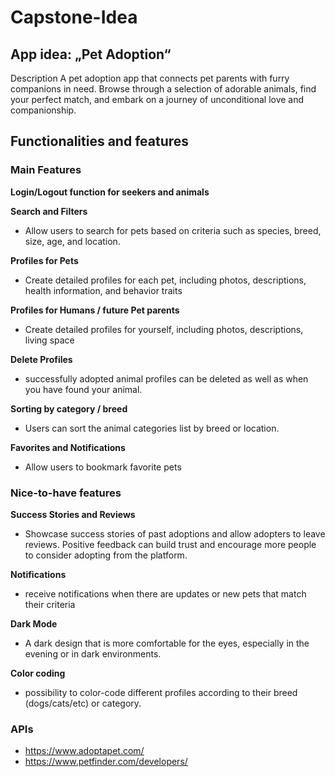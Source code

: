 # Capstone-Idea

## App idea: „Pet Adoption“

Description
A pet adoption app that connects  pet parents with furry companions in need. Browse through a selection of adorable animals, find your perfect match, and embark on a journey of unconditional love and companionship.

## Functionalities and features

### Main Features

**Login/Logout function for seekers and animals**

**Search and Filters**
- Allow users to search for pets based on criteria such as species, breed, size, age, and location.

**Profiles for Pets**
- Create detailed profiles for each pet, including photos, descriptions, health information, and behavior traits

**Profiles for Humans / future Pet parents**
- Create detailed profiles for yourself, including photos, descriptions, living space

**Delete Profiles**
- successfully adopted animal profiles can be deleted as well as when you have found your animal.

**Sorting by category / breed**
- Users can sort the animal categories list by breed or location.

**Favorites and Notifications**
- Allow users to bookmark favorite pets 


### Nice-to-have features

**Success Stories and Reviews**
- Showcase success stories of past adoptions and allow adopters to leave reviews. Positive feedback can build trust and encourage more people to consider adopting from the platform.

**Notifications**
- receive notifications when there are updates or new pets that match their criteria

**Dark Mode**
- A dark design that is more comfortable for the eyes, especially in the evening or in dark environments.

**Color coding**
- possibility to color-code different profiles according to their breed (dogs/cats/etc) or category.


### APIs
- https://www.adoptapet.com/
- https://www.petfinder.com/developers/ 
